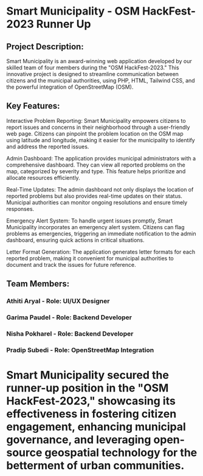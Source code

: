 # Smart Municipality - OSM HackFest-2023 Runner Up

## Project Description:
Smart Municipality is an award-winning web application developed by our skilled team of four members during the "OSM HackFest-2023." This innovative project is designed to streamline communication between citizens and the municipal authorities, using PHP, HTML, Tailwind CSS, and the powerful integration of OpenStreetMap (OSM).

## Key Features:

Interactive Problem Reporting: Smart Municipality empowers citizens to report issues and concerns in their neighborhood through a user-friendly web page. Citizens can pinpoint the problem location on the OSM map using latitude and longitude, making it easier for the municipality to identify and address the reported issues.

Admin Dashboard: The application provides municipal administrators with a comprehensive dashboard. They can view all reported problems on the map, categorized by severity and type. This feature helps prioritize and allocate resources efficiently.

Real-Time Updates: The admin dashboard not only displays the location of reported problems but also provides real-time updates on their status. Municipal authorities can monitor ongoing resolutions and ensure timely responses.

Emergency Alert System: To handle urgent issues promptly, Smart Municipality incorporates an emergency alert system. Citizens can flag problems as emergencies, triggering an immediate notification to the admin dashboard, ensuring quick actions in critical situations.

Letter Format Generation: The application generates letter formats for each reported problem, making it convenient for municipal authorities to document and track the issues for future reference.


## Team Members:
### Athiti Aryal - Role: UI/UX Designer
### Garima Paudel - Role: Backend Developer
### Nisha Pokharel - Role: Backend Developer
### Pradip Subedi - Role: OpenStreetMap Integration

# Smart Municipality secured the runner-up position in the "OSM HackFest-2023," showcasing its effectiveness in fostering citizen engagement, enhancing municipal governance, and leveraging open-source geospatial technology for the betterment of urban communities.
